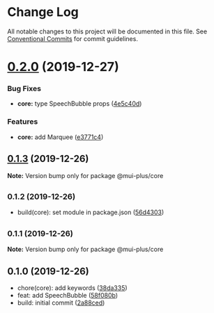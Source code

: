 # Change Log

All notable changes to this project will be documented in this file.
See [Conventional Commits](https://conventionalcommits.org) for commit guidelines.

# [0.2.0](https://github.com/ratson/mui-plus/compare/@mui-plus/core@0.1.3...@mui-plus/core@0.2.0) (2019-12-27)


### Bug Fixes

* **core:** type SpeechBubble props ([4e5c40d](https://github.com/ratson/mui-plus/commit/4e5c40d8750e9bf68fc41b868be581d2347caa6c))


### Features

* **core:** add Marquee ([e3771c4](https://github.com/ratson/mui-plus/commit/e3771c4409b01f3f62f0be441a82efe5ecc7e77e))





## [0.1.3](https://github.com/ratson/mui-plus/compare/@mui-plus/core@0.1.2...@mui-plus/core@0.1.3) (2019-12-26)

**Note:** Version bump only for package @mui-plus/core





## <small>0.1.2 (2019-12-26)</small>

* build(core): set module in package.json ([56d4303](https://github.com/ratson/mui-plus/commit/56d4303))





## <small>0.1.1 (2019-12-26)</small>

**Note:** Version bump only for package @mui-plus/core





## 0.1.0 (2019-12-26)

* chore(core): add keywords ([38da335](https://github.com/ratson/mui-plus/commit/38da335))
* feat: add SpeechBubble ([58f080b](https://github.com/ratson/mui-plus/commit/58f080b))
* build: initial commit ([2a88ced](https://github.com/ratson/mui-plus/commit/2a88ced))
